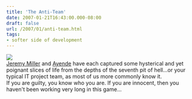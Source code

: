 ```yaml
---
title: 'The Anti-Team'
date: 2007-01-21T16:43:00.000-08:00
draft: false
url: /2007/01/anti-team.html
tags: 
- softer side of development
---
```


[![](http://www.backusstudio.com/commercial_art/ad_art/paintings/pix/time_bandits.jpg)](http://www.backusstudio.com/commercial_art/ad_art/paintings/pix/time_bandits.jpg)  
[Jeremy Miller](http://codebetter.com/blogs/jeremy.miller/archive/2007/01/21/The-Anti-Team.aspx) and [Ayende](http://www.ayende.com/Blog/2007/01/21/TheAntiTeam.aspx) have each captured some hysterical and yet poignant slices of life from the depths of the seventh pit of hell...or your typical IT project team, as most of us more commonly know it.  
If you are guilty, you know who you are. If you are innocent, then you haven't been working very long in this game...